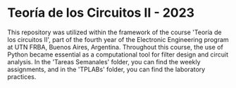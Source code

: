 # Teoría de los Circuitos II - 2023

This repository was utilized within the framework of the course 'Teoría de los circuitos II', part of the fourth year of the Electronic Engineering program at UTN FRBA, Buenos Aires, Argentina. Throughout this course, the use of Python became essential as a computational tool for filter design and circuit analysis. In the 'Tareas Semanales' folder, you can find the weekly assignments, and in the 'TPLABs' folder, you can find the laboratory practices.
